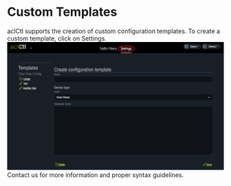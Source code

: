 # Custom Templates
aclCtl supports the creation of custom configuration templates. To create a custom template, click on Settings.
   ![](img/aclsettings.png) 
Contact us for more information and proper syntax guidelines.
